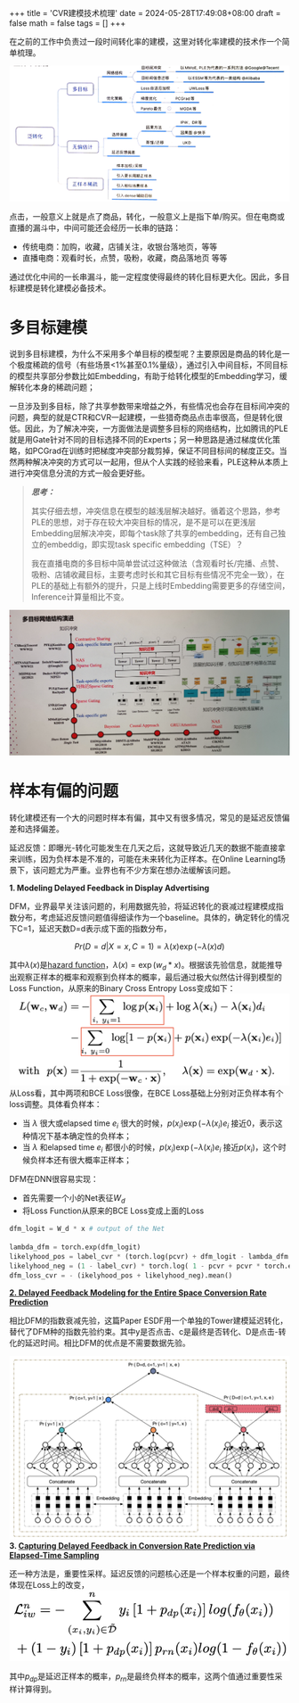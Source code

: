 +++
title = 'CVR建模技术梳理'
date = 2024-05-28T17:49:08+08:00
draft = false
math = false
tags = []
+++

在之前的工作中负责过一段时间转化率的建模，这里对转化率建模的技术作一个简单梳理。

![1716891101062](assets/1716891101062.png)

点击，一般意义上就是点了商品，转化，一般意义上是指下单/购买。但在电商或直播的漏斗中，中间可能还会经历一长串的链路：

- 传统电商：加购，收藏，店铺关注，收银台落地页，等等
- 直播电商：观看时长，点赞，吸粉，收藏，商品落地页 等等

通过优化中间的一长串漏斗，能一定程度使得最终的转化目标更大化。因此，多目标建模是转化建模必备技术。

# 多目标建模

说到多目标建模，为什么不采用多个单目标的模型呢？主要原因是商品的转化是一个极度稀疏的信号（有些场景<1%甚至0.1%量级），通过引入中间目标，不同目标的模型共享部分参数比如Embedding，有助于给转化模型的Embedding学习，缓解转化本身的稀疏问题；

一旦涉及到多目标，除了共享参数带来增益之外，有些情况也会存在目标间冲突的问题，典型的就是CTR和CVR一起建模，一些猎奇商品点击率很高，但是转化很低。因此，为了解决冲突，一方面做法是调整多目标的网络结构，比如腾讯的PLE就是用Gate针对不同的目标选择不同的Experts；另一种思路是通过梯度优化策略，如PCGrad在训练时把梯度冲突部分裁剪掉，保证不同目标间的梯度正交。当然两种解决冲突的方式可以一起用，但从个人实践的经验来看，PLE这种从本质上进行冲突信息分流的方式一般会更好些。

> ***思考：***
>
> 其实仔细去想，冲突信息在模型的越浅层解决越好。循着这个思路，参考PLE的思想，对于存在较大冲突目标的情况，是不是可以在更浅层Embedding层解决冲突，即每个task除了共享的embedding，还有自己独立的embeddig，即实现task specific embedding（TSE）？
>
> 我在直播电商的多目标中简单尝试过这种做法（含观看时长/完播、点赞、吸粉、店铺收藏目标，主要考虑时长和其它目标有些情况不完全一致），在PLE的基础上有额外的提升，只是上线时Embedding需要更多的存储空间，Inference计算量相比不变。

![1716891906879](assets/1716891906879.png)

# 样本有偏的问题

转化建模还有一个大的问题时样本有偏，其中又有很多情况，常见的是延迟反馈偏差和选择偏差。

延迟反馈：即曝光-转化可能发生在几天之后，这就导致近几天的数据不能直接拿来训练，因为负样本是不准的，可能在未来转化为正样本。在Online Learning场景下，该问题尤为严重。业界也有不少方案在想办法缓解该问题。

**1. Modeling Delayed Feedback in Display Advertising**

DFM，业界最早关注该问题的，利用数据先验，将延迟转化的衰减过程建模成指数分布，考虑延迟反馈问题值得细读作为一个baseline。具体的，确定转化的情况下C=1，延迟天数D=d表示成下面的指数分布，

$$
Pr(D=d|X=x,C=1)=\lambda(x) \exp(-\lambda(x) d)
$$

其中$\lambda(x)$是[hazard function](https://web.stanford.edu/~lutian/coursepdf/unit1.pdf)，$\lambda(x)=\exp(w_d*x)$。根据该先验信息，就能推导出观察正样本的概率和观察到负样本的概率，最后通过极大似然估计得到模型的Loss Function，从原来的Binary Cross Entropy Loss变成如下：
![](assets/20240724164735.png)
从Loss看，其中两项和BCE Loss很像，在BCE Loss基础上分别对正负样本有个loss调整。具体看负样本：

- 当 $\lambda$ 很大或elapsed time $e_i$ 很大的时候，$p(x_i)\exp(-\lambda(x_i)e_i$ 接近0，表示这种情况下基本确定性的负样本；
- 当 $\lambda$ 和elapsed time $e_i$ 都很小的时候，$p(x_i)\exp(-\lambda(x_i)e_i$ 接近$p(x_i)$，这个时候负样本还有很大概率正样本；

DFM在DNN很容易实现：

- 首先需要一个小的Net表征$W_d$
- 将Loss Function从原来的BCE Loss变成上面的Loss

```python
dfm_logit = W_d * x # output of the Net

lambda_dfm = torch.exp(dfm_logit)
likelyhood_pos = label_cvr * (torch.log(pcvr) + dfm_logit - lambda_dfm * elapsed_days_sold)
likelyhood_neg = (1 - label_cvr) * torch.log( 1 - pcvr + pcvr * torch.exp(-lambda_dfm * elapsed_days_sold) )
dfm_loss_cvr = - (ikelyhood_pos + likelyhood_neg).mean()
```

[**2. Delayed Feedback Modeling for the Entire Space Conversion Rate Prediction**](https://arxiv.org/pdf/2011.11826)

相比DFM的指数衰减先验，这篇Paper ESDF用一个单独的Tower建模延迟转化，替代了DFM种的指数先验约束。其中y是否点击、c是最终是否转化、D是点击-转化的延迟时间。相比DFM的优点是不需要数据先验。

![1716977902448](assets/1716977902448.png)
**3. [Capturing Delayed Feedback in Conversion Rate Prediction via Elapsed-Time Sampling](https://arxiv.org/pdf/2012.03245)**

还一种方法是，重要性采样。延迟反馈的问题核心还是一个样本权重的问题，最终体现在Loss上的改变，
![](assets/2024072454142.png)

其中$p_{dp}$是延迟正样本的概率，$p_{rn}$是最终负样本的概率，这两个值通过重要性采样计算得到。
